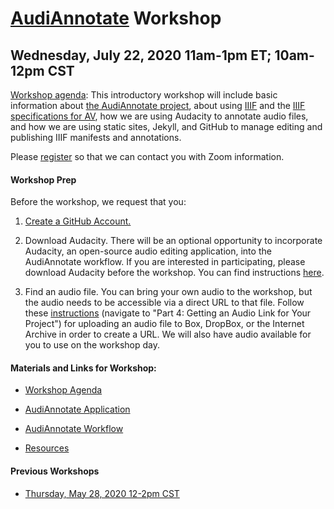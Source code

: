 # [AudiAnnotate](https://hipstas.github.io/AudiAnnotate/) Workshop 
## Wednesday, July 22, 2020 11am-1pm ET; 10am-12pm CST

[Workshop agenda](agenda.7.22.20.md): This introductory workshop will include basic information about [the AudiAnnotate project](http://hipstas.org/audiannotate/), about using [IIIF](https://iiif.io/) and the [IIIF specifications for AV](https://iiif.io/community/groups/av/), how we are using Audacity to annotate audio files, and how we are using static sites, Jekyll, and GitHub to manage editing and publishing IIIF manifests and annotations. 

Please [register](https://docs.google.com/forms/d/e/1FAIpQLSeO-Rf_QeqYDB6KXKhqwwvYYzCkKUJ8fs9Fg7Ysv5lBdrI_Vw/viewform?usp=sf_link) so that we can contact you with Zoom information. 

#### Workshop Prep
Before the workshop, we request that you: 

1. [Create a GitHub Account.](https://github.com/account/organizations/new?plan=free&ref_cta=Create%2520a%2520free%2520organization&ref_loc=topcarousel&ref_page=%2Fpricing) 

2. Download Audacity. There will be an optional opportunity to incorporate Audacity, an open-source audio editing application, into the AudiAnnotate workflow. If you are interested in participating, please download Audacity before the workshop. You can find instructions [here](workflow.md).

3. Find an audio file. You can bring your own audio to the workshop, but the audio needs to be accessible via a direct URL to that file. Follow these [instructions](workflow.md) (navigate to "Part 4: Getting an Audio Link for Your Project") for uploading an audio file to Box, DropBox, or the Internet Archive in order to create a URL. We will also have audio available for you to use on the workshop day. 


#### Materials and Links for Workshop: 

* [Workshop Agenda](agenda.7.22.20.md) 

* [AudiAnnotate Application](http://audiannotate.brumfieldlabs.com/)

* [AudiAnnotate Workflow](workflow.md)

* [Resources](resources.md)


#### Previous Workshops
* [Thursday, May 28, 2020 12-2pm CST](agenda.md)



